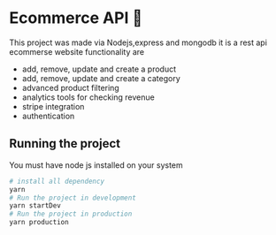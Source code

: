 # Ecommerce API 🔗

This project was made via Nodejs,express and mongodb it is a rest api ecommerse website functionality are 
- add, remove, update and create a product
- add, remove, update and create a category
- advanced product filtering
- analytics tools for checking revenue
- stripe integration 
- authentication

## Running the project 

You must have node js installed on your system

```bash
# install all dependency  
yarn
# Run the project in development 
yarn startDev
# Run the project in production 
yarn production
```
